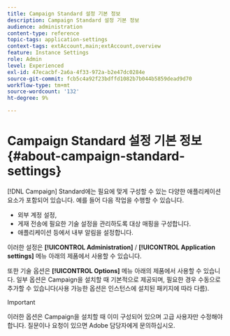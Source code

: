```yaml
---
title: Campaign Standard 설정 기본 정보
description: Campaign Standard 설정 기본 정보
audience: administration
content-type: reference
topic-tags: application-settings
context-tags: extAccount,main;extAccount,overview
feature: Instance Settings
role: Admin
level: Experienced
exl-id: 47ecacbf-2a6a-4f33-972a-b2e47dc0284e
source-git-commit: fcb5c4a92f23bdffd1082b7b044b5859dead9d70
workflow-type: tm+mt
source-wordcount: '132'
ht-degree: 9%

---
```


# Campaign Standard 설정 기본 정보{#about-campaign-standard-settings}

[!DNL Campaign] Standard에는 필요에 맞게 구성할 수 있는 다양한 애플리케이션 요소가 포함되어 있습니다. 예를 들어 다음 작업을 수행할 수 있습니다.

* 외부 계정 설정,
* 게재 전송에 필요한 기술 설정을 관리하도록 대상 매핑을 구성합니다.
* 애플리케이션 등에서 내부 알림을 설정합니다.

이러한 설정은 **[!UICONTROL Administration]** / **[!UICONTROL Application settings]** 메뉴 아래의 제품에서 사용할 수 있습니다.

또한 기술 옵션은 **[!UICONTROL Options]** 메뉴 아래의 제품에서 사용할 수 있습니다. 일부 옵션은 Campaign을 설치할 때 기본적으로 제공되며, 필요한 경우 수동으로 추가할 수 있습니다(사용 가능한 옵션은 인스턴스에 설치된 패키지에 따라 다름).

>[!IMPORTANT]
>
>이러한 옵션은 Campaign을 설치할 때 이미 구성되어 있으며 고급 사용자만 수정해야 합니다. 질문이나 요청이 있으면 Adobe 담당자에게 문의하십시오.
